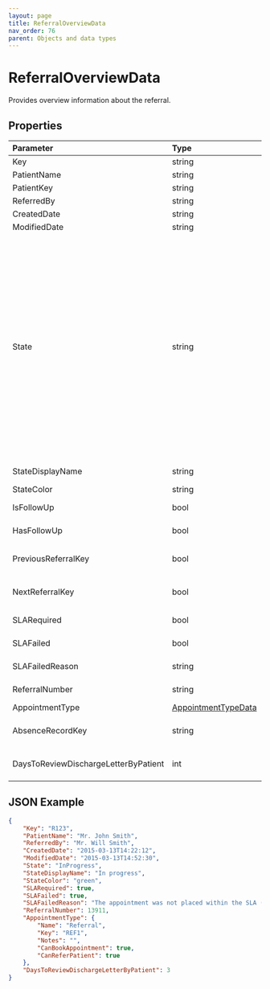 ```yaml
---
layout: page
title: ReferralOverviewData
nav_order: 76
parent: Objects and data types
---
```


# ReferralOverviewData

Provides overview information about the referral.

## Properties

<table>
    <thead>
        <tr>
            <th style="text-align: left">Parameter</th>
            <th style="text-align: left">Type</th>
            <th style="text-align: left">Description</th>
        </tr>
    </thead>
    <tbody>
        <tr>
            <td>Key</td>
            <td>string</td>
            <td>The key of the referral.</td>
        </tr>
        <tr>
            <td>PatientName</td>
            <td>string</td>
            <td>The name of the patient.</td>
        </tr>
        <tr>
            <td>PatientKey</td>
            <td>string</td>
            <td>The key of the patient.</td>
        </tr>
        <tr>
            <td>ReferredBy</td>
            <td>string</td>
            <td>The name of the referrer.</td>
        </tr>
        <tr>
            <td>CreatedDate</td>
            <td>string</td>
            <td>Created date.</td>
        </tr>
        <tr>
            <td>ModifiedDate</td>
            <td>string</td>
            <td>Last modification date.</td>
        </tr>
        <tr>
            <td>State</td>
            <td>string</td>
            <td>
                <p>The state of the referral:</p>
                <ul>
                    <li>QuestionnaireRequired – the referral questionnaire hasn’t been finished.</li>
                    <li>AttachDocuments – the referral hasn’t been sent. The user may attach documents and send the
                        referral.</li>
                    <li>InProgress – the referral in progress. No user action is needed.</li>
                    <li>Completed – the referral is completed.</li>
                </ul>
                <p>The list of states is not complete. There may be also another states.</p>
            </td>
        </tr>
        <tr>
            <td>StateDisplayName</td>
            <td>string</td>
            <td>The friendly name of the state.</td>
        </tr>
        <tr>
            <td>StateColor</td>
            <td>string</td>
            <td>The color of the state.</td>
        </tr>
        <tr>
            <td>IsFollowUp</td>
            <td>bool</td>
            <td>The referral is a follow up for the previous referral.</td>
        </tr>
        <tr>
            <td>HasFollowUp</td>
            <td>bool</td>
            <td>The referral has a follow up referral.</td>
        </tr>
        <tr>
            <td>PreviousReferralKey</td>
            <td>bool</td>
            <td>The key of the previous referral if IsFollowUp is true.</td>
        </tr>
        <tr>
            <td>NextReferralKey</td>
            <td>bool</td>
            <td>The key of the next referral if HasFollowUp is true.</td>
        </tr>
        <tr>
            <td>SLARequired</td>
            <td>bool</td>
            <td>True if the SLA has been required for the referral.</td>
        </tr>
        <tr>
            <td>SLAFailed</td>
            <td>bool</td>
            <td>True if the SLA has failed for this referral.</td>
        </tr>
        <tr>
            <td>SLAFailedReason</td>
            <td>string</td>
            <td>The reason why SLA failed.</td>
        </tr>
        <tr>
            <td>ReferralNumber</td>
            <td>string</td>
            <td>The number of the referral.</td>
        </tr>
        <tr>
            <td>AppointmentType</td>
            <td><a href="../objects-and-data-types/appointmenttypedata">AppointmentTypeData</a></td>
            <td>The type of the referral.</td>
        </tr>
        <tr>
            <td>AbsenceRecordKey</td>
            <td>string</td>
            <td>The key of the absence record the referral is joined to.</td>
        </tr>
        <tr>
            <td>DaysToReviewDischargeLetterByPatient</td>
            <td>int</td>
            <td>The number of days a patient has to review the referral discharge letter.</td>
        </tr>
    </tbody>
</table>

## JSON Example

```json
{
    "Key": "R123",
    "PatientName": "Mr. John Smith",
    "ReferredBy": "Mr. Will Smith",
    "CreatedDate": "2015-03-13T14:22:12",
    "ModifiedDate": "2015-03-13T14:52:30",
    "State": "InProgress",
    "StateDisplayName": "In progress",
    "StateColor": "green",
    "SLARequired": true,
    "SLAFailed": true,
    "SLAFailedReason": "The appointment was not placed within the SLA (5 days): Patient cannot meet SLA.",
    "ReferralNumber": 13911,
    "AppointmentType": {
        "Name": "Referral",
        "Key": "REF1",
        "Notes": "",
        "CanBookAppointment": true,
        "CanReferPatient": true
    },
    "DaysToReviewDischargeLetterByPatient": 3
}
```
